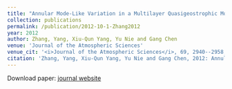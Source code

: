 ```yaml
---
title: "Annular Mode-Like Variation in a Multilayer Quasigeostrophic Model"
collection: publications
permalink: /publication/2012-10-1-Zhang2012
year: 2012
author: Zhang, Yang, Xiu-Qun Yang, Yu Nie and Gang Chen
venue: 'Journal of the Atmospheric Sciences'
venue_cit: '<i>Journal of the Atmospheric Sciences</i>, 69, 2940--2958, doi:10.1175/JAS-D-11-0214.1.'
citation: 'Zhang, Yang, Xiu-Qun Yang, Yu Nie and Gang Chen, 2012: Annular Mode-Like Variation in a Multilayer Quasigeostrophic Model, <i>Journal of the Atmospheric Sciences</i>, 69, 2940--2958, doi:10.1175/JAS-D-11-0214.1.'
---
```

Download paper: [journal website](http://journals.ametsoc.org/doi/abs/10.1175/JAS-D-11-0214.1)
